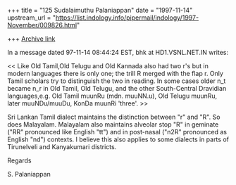 +++
title = "125 Sudalaimuthu Palaniappan"
date = "1997-11-14"
upstream_url = "https://list.indology.info/pipermail/indology/1997-November/009826.html"

+++
[Archive link](https://list.indology.info/pipermail/indology/1997-November/009826.html)

In a message dated 97-11-14 08:44:24 EST, bhk at HD1.VSNL.NET.IN writes:

<<  Like Old Tamil,Old Telugu and
 Old Kannada also had two r's but in modern languages there is only one; the
 trill R merged with the flap r. Only Tamil scholars try to distinguish the
 two in reading. In some cases older n_t became n_r in Old Tamil, Old Telugu,
 and the other South-Central Dravidian languages,e.g. Old Tamil muunRu (mdn.
 muuNN.u), Old Telugu muunRu, later muuNDu/muuDu, KonDa muunRi 'three'. >>

Sri Lankan Tamil dialect maintains the distinction between "r" and "R". So
does Malayalam. Malayalam also maintains alveolar stop "R" in geminate ("RR"
pronounced like English "tt") and in post-nasal ("n2R" pronounced as English
"nd") contexts. I believe this also applies to some dialects in parts of
Tirunelveli and Kanyakumari districts.

Regards

S. Palaniappan



